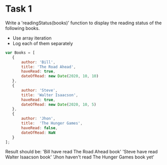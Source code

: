 # Task 1

Write a 'readingStatus(books)' function to display the reading status of the following books.

- Use array iteration
- Log each of them separately

```javascript
var Books = [ 
   {
       author: 'Bill',
       title: 'The Road Ahead',
       haveRead: true,
       dateOfRead: new Date(2020, 10, 10)
   },
   {
       author: 'Steve',
       title: 'Walter Isaacson',
       haveRead: true,
       dateOfRead: new Date(2020, 10, 5)
   },
   {
       author: 'Jhon',
       title:  'The Hunger Games', 
       haveRead: false,
       dateOfRead: NaN
   }
];
```

Result should be:
    'Bill have read The Road Ahead book'
    'Steve have read Walter Isaacson book'
    'Jhon haven't read The Hunger Games book yet'
